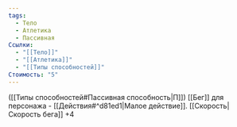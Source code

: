 ```yaml
---
tags:
  - Тело
  - Атлетика
  - Пассивная
Ссылки:
  - "[[Тело]]"
  - "[[Атлетика]]"
  - "[[Типы способностей]]"
Стоимость: "5"
---
```

([[Типы способностей#Пассивная способность|П]]) [[Бег]] для персонажа - [[Действия#^d81ed1|Малое действие]]. [[Скорость|Скорость бега]] +4